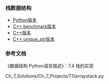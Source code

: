 ### 栈数据结构

- [Python版本](python)
- [C++ benchmark版本](benchmark-cxx)
- [C++版本](cxx)
- [C++ unique_ptr版本](cxx-unique-ptr)

### 参考文档

《数据结构 Python语言描述》：7.4 栈的实现

Ch_7_Solutions/Ch_7_Projects/7.1/arraystack.py
